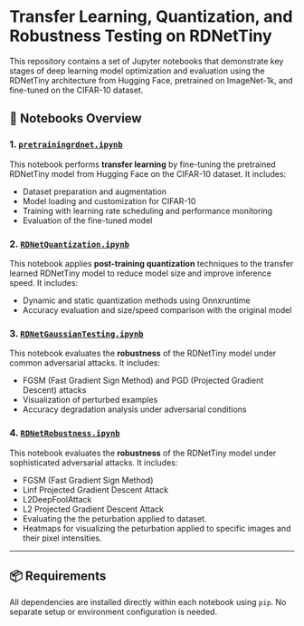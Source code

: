 # Transfer Learning, Quantization, and Robustness Testing on RDNetTiny

This repository contains a set of Jupyter notebooks that demonstrate key stages of deep learning model optimization and evaluation using the RDNetTiny architecture from Hugging Face, pretrained on ImageNet-1k, and fine-tuned on the CIFAR-10 dataset.

## 📁 Notebooks Overview

### 1. [`pretrainingrdnet.ipynb`](pretrainingrdnet.ipynb)
This notebook performs **transfer learning** by fine-tuning the pretrained RDNetTiny model from Hugging Face on the CIFAR-10 dataset. It includes:
- Dataset preparation and augmentation
- Model loading and customization for CIFAR-10
- Training with learning rate scheduling and performance monitoring
- Evaluation of the fine-tuned model

### 2. [`RDNetQuantization.ipynb`](RDNetQuantization.ipynb)
This notebook applies **post-training quantization** techniques to the transfer learned RDNetTiny model to reduce model size and improve inference speed. It includes:
- Dynamic and static quantization methods using Onnxruntime
- Accuracy evaluation and size/speed comparison with the original model

### 3. [`RDNetGaussianTesting.ipynb`](RDNetGaussianTesting.ipynb)
This notebook evaluates the **robustness** of the RDNetTiny model under common adversarial attacks. It includes:
- FGSM (Fast Gradient Sign Method) and PGD (Projected Gradient Descent) attacks
- Visualization of perturbed examples
- Accuracy degradation analysis under adversarial conditions

### 4. [`RDNetRobustness.ipynb`](RDNetRobustness.ipynb)
This notebook evaluates the **robustness** of the RDNetTiny model under sophisticated adversarial attacks. It includes:
- FGSM (Fast Gradient Sign Method)
- Linf Projected Gradient Descent Attack
- L2DeepFoolAttack
- L2 Projected Gradient Descent Attack
- Evaluating the the peturbation applied to dataset.
- Heatmaps for visualizing the peturbation applied to specific images and their pixel intensities.

---

## 📦 Requirements

All dependencies are installed directly within each notebook using `pip`. No separate setup or environment configuration is needed.
